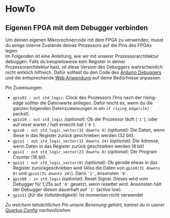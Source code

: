 # HowTo
## Eigenen FPGA mit dem Debugger verbinden
Um deinen eigenen Mikrorechnercode mit dem FPGA zu verwenden, musst du einige interne Zustände deines Prozessors auf die Pins des FPGAs legen.  
Im Folgenden ist eine Anleitung, wie wir mit unserer Prozessorarchitektur debuggen. Falls du beispielsweise kein Register in deiner Prozessorarchitektur hast, ist diese Version des Debuggers wahrscheinlich nicht wirklich hilfreich. Dafür solltest du den Code des [Arduino Debuggers](https://github.com/kritzl/FPGA-Debugger/tree/main/src/microcontroller/arduinoDebugger) und die entsprechende [Web Anwendung](https://github.com/kritzl/FPGA-Debugger/tree/main/src/web) auf deine Bedürfnisse anpassen.

Pin Zuweisungen:
- `gpio01 : out std_logic`: Clock des Prozessors (1ms nach der rising-edge sollten die Datenwerte anliegen. Dafür reicht es, wenn du die ganzen folgenden Datenzuweisungen in ein `if rising_edge(clk)` packst).
- `gpio10 : out std_logic` *(optional)*: Ob der Prozessor läuft (`'1'`), oder auf reset wartet / halt erreicht hat (`'0'`).
- `gpio0 : out std_logic_vector(31 downto 0)` *(optional)*: Die Daten, wenn diese in das Register zurück geschrieben werden (32 bit).
- `gpio1 : out std_logic_vector(31 downto 24)` *(optional)*: Die Adresse, wenn Daten in das Register zurück geschrieben werden (8 bit)
- `gpio1 : out std_logic_vector(23 downto 8)` *(optional)*: Der Program Counter (16 bit).
- `gpio1 : out std_logic_vector(0)` *(optional)*: Ob gerade etwas in das Register zurückgeschrieben wird (Also die Daten von `gpio0(31 downto 0)` und `gpio1(31 downto 24)`). Dann `'1'`, ansonsten `'0'`.
- `gpio00 : in std_logic` *(optional)*: Reset Signal. Dieses wird vom Debugger für 1,25s auf `'0'` gesetzt, wenn resettet wird. Ansonsten hält der Debugger diesen dauerhaft auf `'1'` (active low).
- `gpio11` *(für die Vollständigkeit)*: Ist momentan nicht verwendet 

*Zu welchem tatsächlichen Pin unsere Benenung gehört, kannst du in userer [Quartus Config](https://github.com/kritzl/FPGA-Debugger/blob/main/src/fpga/de0Board.qsf#L193) nachvollziehen*